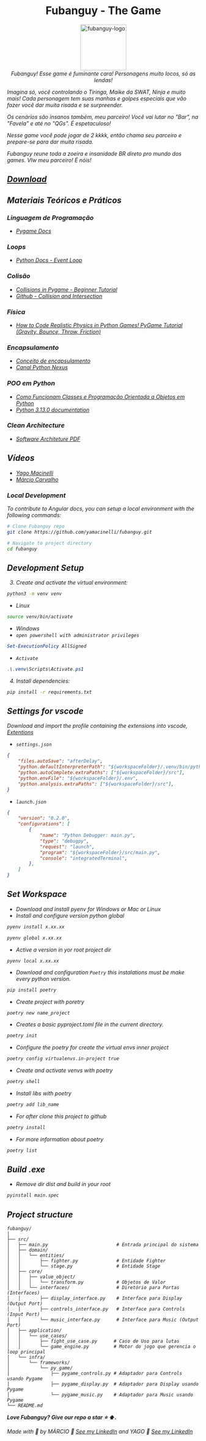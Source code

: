 <h1 align="center">Fubanguy - The Game</h1>

<p align="center">
  <img src="src/infra/assets/images/fubanguy_logo.png" alt="fubanguy-logo" width="120px" height="120px"/>
  <br>
  <em>Fubanguy! Esse game é fuminante cara! Personagens muito locos, só as lendas!

Imagina só, você controlando o Tiringa, Maike da SWAT,  Ninja e muito mais! Cada personagem tem suas manhas e golpes especiais que vão fazer você dar muita risada e se surpreender.

Os cenários são insanos também, meu parceiro! Você vai lutar no "Bar", na "Favela" e até no "QGs". É espetaculoso!

Nesse game você pode jogar de 2 kkkk, então chama seu parceiro e prepare-se para dar muita risada.

Fubanguy reune toda a zoeira e insanidade BR direto pro mundo dos games. Vlw meu parceiro! É nóis!
  <br>
</p>


## [Download](https://drive.google.com/file/d/1TCiYlrGc-fikG-mqr2OSc628dPrULmJV/view?usp=sharing)

## Materiais Teóricos e Práticos

### Linguagem de Programação
 - [Pygame Docs](https://www.pygame.org/docs/)

### Loops
  - [Python Docs - Event Loop](https://docs.python.org/3/library/asyncio-eventloop.html)

### Colisão
  - [Collisions in Pygame - Beginner Tutorial](https://www.youtube.com/results?search_query=pygame+rect+collidelist)
  - [Github - Collision and Intersection](https://github.com/Rabbid76/PyGameExamplesAndAnswers/blob/master/documentation/pygame/pygame_collision_and_intesection.md)

### Física
 - [How to Code Realistic Physics in Python Games! PyGame Tutorial (Gravity, Bounce, Throw, Friction)](https://www.youtube.com/watch?v=5j0uU3aJxJM)

 ### Encapsulamento
 - [Conceito de encapsulamento](https://cursos.alura.com.br/forum/topico-conceito-de-encapsulamento-104406)
 - [Canal Python Nexus](https://youtu.be/bhg5EISbV0k?si=kEaRCwm6kvuiX_M_)

 ### POO em Python
 - [Como Funcionam Classes e Programação Orientada a Objetos em Python](https://youtu.be/97A_Cyyh-eU?si=x4lyXuLIW6aObW3g)
 - [Python 3.13.0 documentation](https://docs.python.org/3/)

 ### Clean Architecture 
 - [Software Architeture PDF](https://agorism.dev/book/software-architecture/%28Robert%20C.%20Martin%20Series%29%20Robert%20C.%20Martin%20-%20Clean%20Architecture_%20A%20Craftsman%E2%80%99s%20Guide%20to%20Software%20Structure%20and%20Design-Prentice%20Hall%20%282017%29.pdf)

## Vídeos
- [Yago Macinelli](https://drive.google.com/drive/folders/1ZUe_18Ijkr9uaW1NkSsxhdJIPJtEtRfp?usp=sharing)
- [Márcio Carvalho](https://drive.google.com/drive/folders/1MZ06If6TC8BfHqw3X1e86InFENjaXA33?usp=sharing)

### Local Development

To contribute to Angular docs, you can setup a local environment with the following commands:

```bash
# Clone Fubanguy repo
git clone https://github.com/yamacinelli/fubanguy.git

# Navigate to project directory
cd fubanguy
```

## Development Setup

3. Create and activate the virtual environment:

```bash
python3 -m venv venv
```
* Linux
```bash
source venv/bin/activate
```
* Windows
* ```open powershell with administrator privileges```

```powershell
Set-ExecutionPolicy AllSigned
```
* ```Activate```
```powershell
.\.venv\Scripts\Activate.ps1
```

4. Install dependencies:

```bash
pip install -r requirements.txt
```

## Settings for vscode


Download and import the profile containing the extensions into vscode, [Extentions](https://drive.google.com/file/d/1FIF-ZdqTT4A0Ocv8bIXZG7sMWGT3OkfF/view)

* ```settings.json```
```json
{
    "files.autoSave": "afterDelay",
    "python.defaultInterpreterPath": "${workspaceFolder}/.venv/bin/python3",
    "python.autoComplete.extraPaths": ["${workspaceFolder}/src"],
    "python.envFile": "${workspaceFolder}/.env",
    "python.analysis.extraPaths": ["${workspaceFolder}/src"],
}
```

* ```launch.json```
```json
{
    "version": "0.2.0",
    "configurations": [
        {
            "name": "Python Debugger: main.py",
            "type": "debugpy",
            "request": "launch",
            "program": "${workspaceFolder}/src/main.py",
            "console": "integratedTerminal",
        },
    ]
}
```

## Set Workspace

- Download and install pyenv for Windows or Mac or Linux
- Install and configure version python global
```bash
pyenv install x.xx.xx
```
```bash
pyenv global x.xx.xx
```

- Active a version in yor root project dir
```bash
pyenv local x.xx.xx
```

- Download and configuration `Poetry` this instalations  must be make every python version.
```bash
pip install poetry
```
- Create project with poretry
```besh
poetry new name_project
```
- Creates a basic pyproject.toml file in the current directory.
```bash
poetry init
```

- Configure the poetry for create the virtual envs inner project
```bash
poetry config virtualenvs.in-project true
```

- Create and activate venvs with poetry
```bash
poetry shell
```
- Install libs with poetry
```bash
poetry add lib_name
```
- For after clone this project to github
```bash
poetry install
```

- For more information about poetry
```bash
poetry list
```

## Build .exe
- Remove dir dist and build in your root
```bash
pyinstall main.spec
```

## Project structure

```plaintext
fubanguy/
│
├── src/
│   ├── main.py                         # Entrada principal do sistema
│   ├── domain/
│   │   └── entities/
│   │       ├── fighter.py              # Entidade Fighter
│   │       └── stage.py                # Entidade Stage
│   ├── core/
│   │   ├── value_object/
│   │   │   └── transform.py            # Objetos de Valor
│   │   └── interfaces/                 # Diretório para Portas (Interfaces)
│   │       ├── display_interface.py    # Interface para Display (Output Port)
│   │       ├── controls_interface.py   # Interface para Controls (Input Port)
│   │       └── music_interface.py      # Interface para Music (Output Port)
│   ├── application/
│   │   └── use_cases/
│   │       ├── fight_use_case.py      # Caso de Uso para lutas
│   │       └── game_engine.py         # Motor do jogo que gerencia o loop principal
│   └── infra/
│       └── frameworks/
│           └── py_game/
│               ├── pygame_controls.py # Adaptador para Controls usando Pygame
│               ├── pygame_display.py  # Adaptador para Display usando Pygame
│               └── pygame_music.py    # Adaptador para Music usando Pygame
└── README.md
```

**Love Fubanguy? Give our repo a star :star: :arrow_up:.**

Made with :blue_heart: by MÁRCIO :wave: [See my LinkedIn](https://www.linkedin.com/in/marciojcarvalho/) and YAGO :wave: [See my LinkedIn](https://www.linkedin.com/in/yago-macinelli-569560140?utm_source=share&utm_campaign=share_via&utm_content=profile&utm_medium=android_app)
